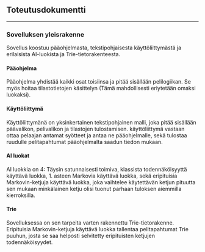 
## Toteutusdokumentti

-----
### Sovelluksen yleisrakenne

Sovellus koostuu pääohjelmasta, tekstipohjaisesta käyttöliittymästä ja erilaisista AI-luokista ja Trie-tietorakenteesta. 

#### Pääohjelma

Pääohjelma yhdistää kaikki osat toisiinsa ja pitää sisällään pelilogiikan. Se myös hoitaa tilastotietojen käsittelyn (Tämä mahdollisesti eriytetään omaksi luokaksi).

#### Käyttöliittymä

Käyttöliittymänä on yksinkertainen tekstipohjainen malli, joka pitää sisällään päävalikon, pelivalikon ja tilastojen tulostamisen. käyttöliittymä vastaan ottaa pelaajan antamat syötteet ja antaa ne pääohjelmalle, sekä tulostaa ruudulle pelitapahtumat pääohjelmalta saadun tiedon mukaan.

#### AI luokat

AI luokkia on 4: Täysin satunnaisesti toimiva, klassista todennäköisyyttä käyttävä luokka, 1. asteen Markovia käyttävä luokka, sekä eripituisia Markovin-ketjuja käyttävä luokka, joka vaihtelee käytettävän ketjun pituutta sen mukaan minkälainen ketju olisi tuonut parhaan tuloksen aiemmilla kierroksilla.

#### Trie 

Sovelluksessa on sen tarpeita varten rakennettu Trie-tietorakenne. Eripituisia Markovin-ketjuja käyttävä luokka tallentaa pelitapahtumat Trie puuhun, josta se saa helposti selvitetty eripituisten ketjujen todennäköisyydet.
